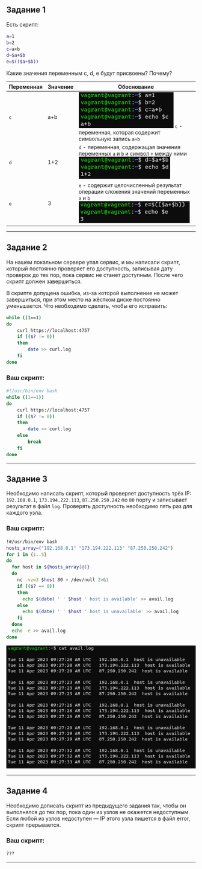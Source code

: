 ## Задание 1

Есть скрипт:

```bash
a=1
b=2
c=a+b
d=$a+$b
e=$(($a+$b))
```

Какие значения переменным c, d, e будут присвоены? Почему?

| Переменная  | Значение | Обоснование |
| ------------- | ------------- | ------------- |
| `c`  | a+b  | ![](images/1_1.PNG) `c` - переменная, которая содержит символьную запись `a+b`|
| `d`  | 1+2  | `d` - переменная, содержащая значения переменных `a` и `b` и символ `+` между ними	![](images/1_2.PNG) |
| `e`  | 3  | `e` - содержит целочисленный результат операции сложения значений переменных `a` и `b`	![](images/1_3.PNG) |

----

## Задание 2

На нашем локальном сервере упал сервис, и мы написали скрипт, который постоянно проверяет его доступность, записывая дату проверок до тех пор, пока сервис не станет доступным. После чего скрипт должен завершиться. 

В скрипте допущена ошибка, из-за которой выполнение не может завершиться, при этом место на жёстком диске постоянно уменьшается. Что необходимо сделать, чтобы его исправить:

```bash
while ((1==1)
do
	curl https://localhost:4757
	if (($? != 0))
	then
		date >> curl.log
	fi
done
```

### Ваш скрипт:

```bash
#!/usr/bin/env bash
while ((1==1))
do
    curl https://localhost:4757
    if (($? != 0))
    then
        date >> curl.log
    else
        break
    fi
done
```

---

## Задание 3

Необходимо написать скрипт, который проверяет доступность трёх IP: `192.168.0.1`, `173.194.222.113`, `87.250.250.242` по `80` порту и записывает результат в файл `log`. Проверять доступность необходимо пять раз для каждого узла.

### Ваш скрипт:

```bash
!#/usr/bin/env bash
hosts_array=("192.168.0.1" "173.194.222.113" "87.250.250.242")
for i in {1..5}
do
  for host in ${hosts_array[@]}
  do
    nc -vzw3 $host 80 > /dev/null 2>&1
    if (($? == 0))
    then
      echo $(date) ' ' $host ' host is available' >> avail.log
    else
      echo $(date) ' ' $host ' host is unavailable' >> avail.log
    fi
  done
  echo -e >> avail.log
done
```

![](images/3.PNG)

---
## Задание 4

Необходимо дописать скрипт из предыдущего задания так, чтобы он выполнялся до тех пор, пока один из узлов не окажется недоступным. Если любой из узлов недоступен — IP этого узла пишется в файл error, скрипт прерывается.

### Ваш скрипт:

```bash
???
```

---
